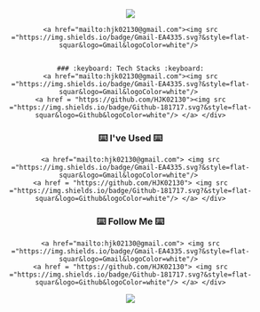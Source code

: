 <div align=center>  
  <img src="https://capsule-render.vercel.app/api?type=waving&color=gradient&height=300&section=header&text=HJK02130&fontSize=90" />  
	
	<a href="mailto:hjk02130@gmail.com"><img src ="https://img.shields.io/badge/Gmail-EA4335.svg?&style=flat-squar&logo=Gmail&logoColor=white"/> 
	
	
	### :keyboard: Tech Stacks :keyboard:
	<a href="mailto:hjk02130@gmail.com"><img src ="https://img.shields.io/badge/Gmail-EA4335.svg?&style=flat-squar&logo=Gmail&logoColor=white"/> 
	<a href = "https://github.com/HJK02130"><img src ="https://img.shields.io/badge/Github-181717.svg?&style=flat-squar&logo=Github&logoColor=white"/> </a> </div>

  ### :keyboard: I've Used :keyboard:
	<a href="mailto:hjk02130@gmail.com"> <img src ="https://img.shields.io/badge/Gmail-EA4335.svg?&style=flat-squar&logo=Gmail&logoColor=white"/> 
	<a href = "https://github.com/HJK02130"> <img src ="https://img.shields.io/badge/Github-181717.svg?&style=flat-squar&logo=Github&logoColor=white"/> </a> </div>

  ### :keyboard: Follow Me :keyboard:
	<a href="mailto:hjk02130@gmail.com"> <img src ="https://img.shields.io/badge/Gmail-EA4335.svg?&style=flat-squar&logo=Gmail&logoColor=white"/> 
	<a href = "https://github.com/HJK02130"> <img src ="https://img.shields.io/badge/Github-181717.svg?&style=flat-squar&logo=Github&logoColor=white"/> </a> </div>
  
  <a href="https://hits.seeyoufarm.com"><img src="https://hits.seeyoufarm.com/api/count/incr/badge.svg?url=https%3A%2F%2Fgithub.com%2Fgjbae1212%2Fhit-counter&count_bg=%23B6817A&title_bg=%23DF9494&icon=&icon_color=%23E7E7E7&title=hits&edge_flat=false"/></a>
  </div>
